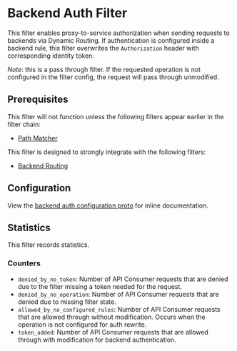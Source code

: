 # Backend Auth Filter

This filter enables proxy-to-service authorization when sending requests to backends
via Dynamic Routing. If authentication is configured inside a backend rule,
this filter overwrites the `Authorization` header with corresponding identity token.

_Note_: this is a pass through filter. If the requested operation is not configured in the
filter config, the request will pass through unmodified.

## Prerequisites

This filter will not function unless the following filters appear earlier in the filter chain:

- [Path Matcher](../path_matcher/README.md)

This filter is designed to strongly integrate with the following filters:

- [Backend Routing](../backend_routing/README.md)

## Configuration

View the [backend auth configuration proto](../../../../api/envoy/v8/http/backend_auth/config.proto)
for inline documentation.

## Statistics

This filter records statistics.

### Counters

- `denied_by_no_token`: Number of API Consumer requests that are denied due to the filter
 missing a token needed for the request.
- `denied_by_no_operation`: Number of API Consumer requests that are denied due to missing filter state.
- `allowed_by_no_configured_rules`: Number of API Consumer requests that are allowed through
 without modification. Occurs when the operation is not configured for auth rewrite.
- `token_added`: Number of API Consumer requests that are allowed through with
 modification for backend authentication.